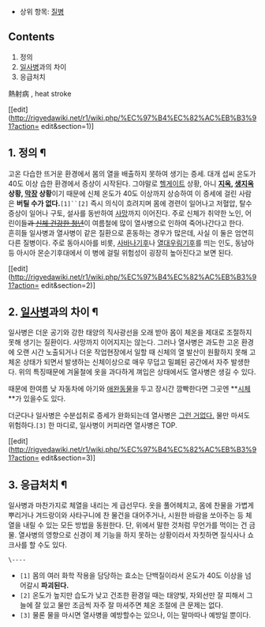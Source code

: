   * 상위 항목: [질병](%EC%A7%88%EB%B3%91.md)  

## Contents

    

1. 정의 
2. [일사병](%EC%9D%BC%EC%82%AC%EB%B3%91.md)과의 차이 
3. 응급처치 

熱射病 , heat stroke

[[edit](http://rigvedawiki.net/r1/wiki.php/%EC%97%B4%EC%82%AC%EB%B3%91?action=
edit&section=1)]

## 1. 정의 ¶

고온 다습한 뜨거운 환경에서 몸의 열을 배출하지 못하여 생기는 증세. 대개 섭씨 온도가 40도 이상 습한 환경에서 증상이 시작된다. 그야말로
[헬게이트](%ED%97%AC%EA%B2%8C%EC%9D%B4%ED%8A%B8.md) 상황, 아니
**[지옥](%EC%A7%80%EC%98%A5.md), [생지옥](%EC%83%9D%EC%A7%80%EC%98%A5.md) 상황,
[막장](%EB%A7%89%EC%9E%A5%28%EC%83%81%ED%99%A9%29.md) 상황**이기 때문에 신체 온도가 40도
이상까지 상승하여 이 증세에 걸린 사람은 **버틸 수가 없다.**`[1]``[2]` 즉시 의식이 흐려지며 몸에 경련이 일어나고 저혈압, 탈수
증상이 일어나 구토, 설사를 동반하여 [사망](%EC%82%AC%EB%A7%9D.md)까지 이어진다. 주로 신체가 취약한 노인,
어린이들<del>과 [신체 건강한 청년](%EA%B5%B0%EC%9D%B8.md)</del>이 여름철에 많이 열사병으로 인하여
죽어나간다고 한다.  
흔히들 일사병과 열사병이 같은 질환으로 혼동하는 경우가 많은데, 사실 이 둘은 엄연히 다른 질병이다. 주로 동아시아를 비롯,
[사바나기후](%EC%82%AC%EB%B0%94%EB%82%98%EA%B8%B0%ED%9B%84.md)나
[열대우림기후](%EC%97%B4%EB%8C%80%EC%9A%B0%EB%A6%BC%EA%B8%B0%ED%9B%84.md)를 띄는 인도,
동남아 등 아시아 몬순기후대에서 이 병에 걸릴 위험성이 굉장히 높아진다고 보면 된다.

  

[[edit](http://rigvedawiki.net/r1/wiki.php/%EC%97%B4%EC%82%AC%EB%B3%91?action=
edit&section=2)]

## 2. [일사병](%EC%9D%BC%EC%82%AC%EB%B3%91.md)과의 차이 ¶

일사병은 더운 공기와 강한 태양의 직사광선을 오래 받아 몸이 체온을 제대로 조절하지 못해 생기는 질환이다. 사망까지 이어지지는 않는다.
그러나 열사병은 과도한 고온 환경에 오랜 시간 노출되거나 더운 작업현장에서 일할 때 신체의 열 발산이 원활하지 못해 고체온 상태가 되면서
발생하는 신체이상으로 매우 무덥고 밀폐된 공간에서 자주 발생한다. 위의 특징때문에 겨울철에 옷을 과다하게 껴입은 상태에서도 열사병은 생길 수
있다.

  

때문에 한여름 낮 자동차에 아기와 [애완동물](%EC%95%A0%EC%99%84%EB%8F%99%EB%AC%BC.md)을 두고 장시간
깜빡한다면 그곳엔 **[시체](%EC%8B%9C%EC%B2%B4.md)**가 있을수도 있다.

  

더군다나 일사병은 수분섭취로 증세가 완화되는데 열사병은 [그런 거없다.](%EA%B7%B8%EB%9F%B0%20%EA%B1%B0%20%EC%97%86%EB%8B%A4..md) 물만 마셔도
위험하다.`[3]` 한 마디로, 일사병이 커피라면 열사병은 TOP.

  

[[edit](http://rigvedawiki.net/r1/wiki.php/%EC%97%B4%EC%82%AC%EB%B3%91?action=
edit&section=3)]

## 3. 응급처치 ¶

일사병과 마찬가지로 체열을 내리는 게 급선무다. 옷을 풀어헤치고, 몸에 찬물을 가볍게 뿌리거나 겨드랑이와 사타구니에 찬 물건을 대어주거나,
시원한 바람을 쏘아주는 등 체열을 내릴 수 있는 모든 방법을 동원한다. 단, 위에서 말한 것처럼 무언가를 먹이는 건 금물. 열사병의 영향으로
신경이 제 기능을 하지 못하는 상황이라서 자칫하면 질식사나 쇼크사를 할 수도 있다.

`\----`

  * `[1]` 몸의 여러 화학 작용을 담당하는 효소는 단백질이라서 온도가 40도 이상을 넘어갈시 **파괴된다.**
  * `[2]` 온도가 높지만 습도가 낮고 건조한 환경일 때는 태양빛, 자외선만 잘 피해서 그늘에 잘 있고 물만 조금씩 자주 잘 마셔주면 체온 조절에 큰 문제는 없다.
  * `[3]` 물론 물을 마시면 열사병을 예방할수는 있으나, 이는 말마따나 예방일 뿐이다.

